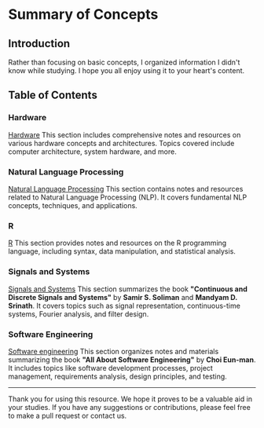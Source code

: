 # Summary of Concepts

## Introduction

Rather than focusing on basic concepts, I organized information I didn't know while studying. I hope you all enjoy using it to your heart's content.

## Table of Contents

### **Hardware**
[Hardware](https://github.com/justinbrianhwang/computer-science/tree/main/Summary%20of%20concepts/Hardware)
This section includes comprehensive notes and resources on various hardware concepts and architectures. Topics covered include computer architecture, system hardware, and more.

### **Natural Language Processing**
[Natural Language Processing](https://github.com/justinbrianhwang/computer-science/tree/main/Summary%20of%20concepts/Natural%20language%20processing)
This section contains notes and resources related to Natural Language Processing (NLP). It covers fundamental NLP concepts, techniques, and applications.

### **R**
[R](https://github.com/justinbrianhwang/computer-science/tree/main/Summary%20of%20concepts/R)
This section provides notes and resources on the R programming language, including syntax, data manipulation, and statistical analysis.

### **Signals and Systems**
[Signals and Systems](https://github.com/justinbrianhwang/computer-science/tree/main/Summary%20of%20concepts/Signals%20and%20Systems)
This section summarizes the book **"Continuous and Discrete Signals and Systems"** by **Samir S. Soliman** and **Mandyam D. Srinath**. It covers topics such as signal representation, continuous-time systems, Fourier analysis, and filter design.

### **Software Engineering**
[Software engineering](https://github.com/justinbrianhwang/computer-science/tree/main/Summary%20of%20concepts/Software%20engineering)
This section organizes notes and materials summarizing the book **"All About Software Engineering"** by **Choi Eun-man**. It includes topics like software development processes, project management, requirements analysis, design principles, and testing.

---

Thank you for using this resource. We hope it proves to be a valuable aid in your studies. If you have any suggestions or contributions, please feel free to make a pull request or contact us.
